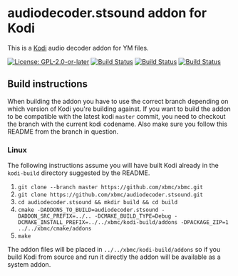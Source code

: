 # audiodecoder.stsound addon for Kodi

This is a [Kodi](https://kodi.tv) audio decoder addon for YM files.

[![License: GPL-2.0-or-later](https://img.shields.io/badge/License-GPL%20v2+-blue.svg)](LICENSE.md)
[![Build Status](https://travis-ci.org/xbmc/audiodecoder.stsound.svg?branch=Matrix)](https://travis-ci.org/xbmc/audiodecoder.stsound/branches)
[![Build Status](https://dev.azure.com/teamkodi/binary-addons/_apis/build/status/xbmc.audiodecoder.stsound?branchName=Matrix)](https://dev.azure.com/teamkodi/binary-addons/_build/latest?definitionId=16&branchName=Matrix)
[![Build Status](https://jenkins.kodi.tv/view/Addons/job/xbmc/job/audiodecoder.stsound/job/Matrix/badge/icon)](https://jenkins.kodi.tv/blue/organizations/jenkins/xbmc%2Faudiodecoder.stsound/branches/)
<!--- [![Build Status](https://ci.appveyor.com/api/projects/status/github/xbmc/audiodecoder.stsound?branch=Matrix&svg=true)](https://ci.appveyor.com/project/xbmc/audiodecoder-stsound?branch=Matrix) -->

## Build instructions

When building the addon you have to use the correct branch depending on which version of Kodi you're building against. 
If you want to build the addon to be compatible with the latest kodi `master` commit, you need to checkout the branch with the current kodi codename.
Also make sure you follow this README from the branch in question.

### Linux

The following instructions assume you will have built Kodi already in the `kodi-build` directory 
suggested by the README.

1. `git clone --branch master https://github.com/xbmc/xbmc.git`
2. `git clone https://github.com/xbmc/audiodecoder.stsound.git`
3. `cd audiodecoder.stsound && mkdir build && cd build`
4. `cmake -DADDONS_TO_BUILD=audiodecoder.stsound -DADDON_SRC_PREFIX=../.. -DCMAKE_BUILD_TYPE=Debug -DCMAKE_INSTALL_PREFIX=../../xbmc/kodi-build/addons -DPACKAGE_ZIP=1 ../../xbmc/cmake/addons`
5. `make`

The addon files will be placed in `../../xbmc/kodi-build/addons` so if you build Kodi from source and run it directly 
the addon will be available as a system addon.
